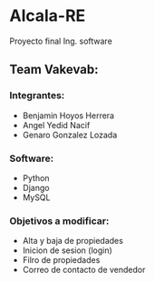 # Alcala-RE
Proyecto final Ing. software  

## Team Vakevab:  
### Integrantes:  
* Benjamin Hoyos Herrera
* Angel Yedid Nacif
* Genaro Gonzalez Lozada

### Software:
* Python
* Django
* MySQL

### Objetivos a modificar:
* Alta y baja de propiedades
* Inicion de sesion (login)
* Filro de propiedades
* Correo de contacto de vendedor

